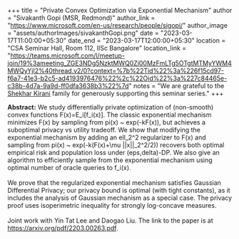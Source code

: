+++
title = "Private Convex Optimization via Exponential Mechanism"
author = "Sivakanth Gopi (MSR, Redmond)"
author_link = "https://www.microsoft.com/en-us/research/people/sigopi/"
author_image = "assets/authorImages/sivakanthGopi.png"
date = "2023-03-17T11:00:00+05:30"
date_end = "2023-03-17T12:00:00+05:30"
location = "CSA Seminar Hall, Room 112, IISc Bangalore"
location_link = "https://teams.microsoft.com/l/meetup-join/19%3ameeting_ZGE3NDg5NzktMWQ0Zi00MzFmLTg5OTgtMTMyYWM4MWQyYjI2%40thread.v2/0?context=%7b%22Tid%22%3a%226f15cd97-f6a7-41e3-b2c5-ad4193976476%22%2c%22Oid%22%3a%227c84465e-c38b-4d7a-9a9d-ff0dfa3638b3%22%7d"
notes = "We are grateful to the <a href = "https://www.accel.com/people/shekhar-kirani" target= "_blank">Shekhar Kirani</a> family for generously supporting this seminar series."
+++

<b>Abstract:</b>
We study differentially private optimization of (non-smooth) convex functions F(x)=E_i[f_i(x)]. The classic exponential 
mechanism minimizes F(x) by sampling from pi(x) ~ exp(-kF(x)), but achieves a suboptimal privacy vs utility tradeoff. 
We show that modifying the exponential mechanism by adding an ell_2^2 regularizer to F(x) and sampling from 
pi(x) ~ exp(-k(F(x)+\mu ||x||_2^2/2)) recovers both optimal empirical risk and population loss under (eps,delta)-DP. 
We also give an algorithm to efficiently sample from the exponential mechanism using optimal number of oracle queries 
to f_i(x).
<br><br>
We prove that the regularized exponential mechanism satisfies Gaussian Differential Privacy; our privacy bound is 
optimal (with tight constants), as it includes the analysis of Gaussian mechanism as a special case. The privacy 
proof uses isoperimetric inequality for strongly log-concave measures.
<br><br>
Joint work with Yin Tat Lee and Daogao Liu. The link to the paper is at https://arxiv.org/pdf/2203.00263.pdf.